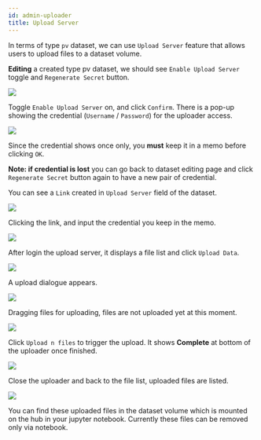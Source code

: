 ```yaml
---
id: admin-uploader
title: Upload Server
---
```


In terms of type `pv` dataset, we can use `Upload Server` feature that allows users to upload files to a dataset volume.

**Editing** a created type pv dataset, we should see `Enable Upload Server` toggle and `Regenerate Secret` button.

![](assets/dataset_pv_v2_upload_server.png)

Toggle `Enable Upload Server` on, and click `Confirm`. There is a pop-up showing the credential (`Username` / `Password`) for the uploader access.

![](assets/dataset_pv_v2_credential.png)

Since the credential shows once only, you **must** keep it in a memo before clicking `OK`.

**Note: if credential is lost**
you can go back to dataset editing page and click `Regenerate Secret` button again to have a new pair of credential.

You can see a `Link` created in `Upload Server` field of the dataset.

![](assets/dataset_pv_v2_upload_server_enable.png)

Clicking the link, and input the credential you keep in the memo.

![](assets/dataset_pv_v2_upload_server_login2.png)

After login the upload server, it displays a file list and click `Upload Data`.

![](assets/dataset_pv_v2_file_manager_upload.png)

A upload dialogue appears.

![](assets/dataset_pv_v2_upload_dialogue.png)

Dragging files for uploading, files are not uploaded yet at this moment.

![](assets/dataset_pv_v2_drag_file.png)

Click `Upload n files` to trigger the upload. It shows **Complete** at bottom of the uploader once finished.

![](assets/dataset_pv_v2_upload_button.png)

Close the uploader and back to the file list, uploaded files are listed.

![](assets/dataset_pv_v2_file_uploaded.png)

You can find these uploaded files in the dataset volume which is mounted on the hub in your jupyter notebook. Currently these files can be removed only via notebook.